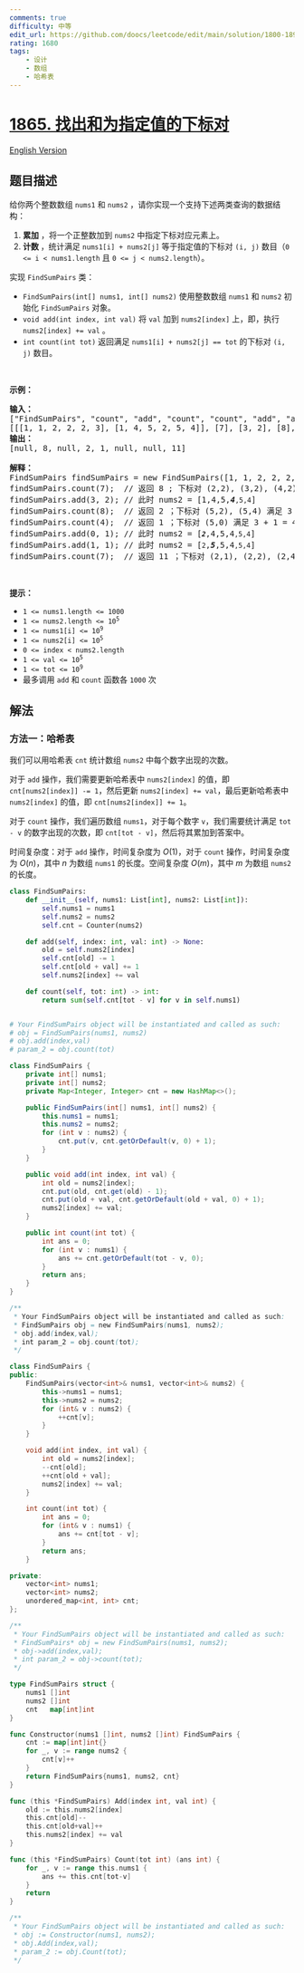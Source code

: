 ```yaml
---
comments: true
difficulty: 中等
edit_url: https://github.com/doocs/leetcode/edit/main/solution/1800-1899/1865.Finding%20Pairs%20With%20a%20Certain%20Sum/README.md
rating: 1680
tags:
    - 设计
    - 数组
    - 哈希表
---
```


# [1865. 找出和为指定值的下标对](https://leetcode.cn/problems/finding-pairs-with-a-certain-sum)

[English Version](/solution/1800-1899/1865.Finding%20Pairs%20With%20a%20Certain%20Sum/README_EN.md)

## 题目描述

<!-- 这里写题目描述 -->

<p>给你两个整数数组 <code>nums1</code> 和 <code>nums2</code> ，请你实现一个支持下述两类查询的数据结构：</p>

<ol>
	<li><strong>累加</strong> ，将一个正整数加到 <code>nums2</code> 中指定下标对应元素上。</li>
	<li><strong>计数 </strong>，统计满足 <code>nums1[i] + nums2[j]</code> 等于指定值的下标对 <code>(i, j)</code> 数目（<code>0 <= i < nums1.length</code> 且 <code>0 <= j < nums2.length</code>）。</li>
</ol>

<p>实现 <code>FindSumPairs</code> 类：</p>

<ul>
	<li><code>FindSumPairs(int[] nums1, int[] nums2)</code> 使用整数数组 <code>nums1</code> 和 <code>nums2</code> 初始化 <code>FindSumPairs</code> 对象。</li>
	<li><code>void add(int index, int val)</code> 将 <code>val</code> 加到 <code>nums2[index]</code> 上，即，执行 <code>nums2[index] += val</code> 。</li>
	<li><code>int count(int tot)</code> 返回满足 <code>nums1[i] + nums2[j] == tot</code> 的下标对 <code>(i, j)</code> 数目。</li>
</ul>

<p> </p>

<p><strong>示例：</strong></p>

<pre>
<strong>输入：</strong>
["FindSumPairs", "count", "add", "count", "count", "add", "add", "count"]
[[[1, 1, 2, 2, 2, 3], [1, 4, 5, 2, 5, 4]], [7], [3, 2], [8], [4], [0, 1], [1, 1], [7]]
<strong>输出：</strong>
[null, 8, null, 2, 1, null, null, 11]

<strong>解释：</strong>
FindSumPairs findSumPairs = new FindSumPairs([1, 1, 2, 2, 2, 3], [1, 4, 5, 2, 5, 4]);
findSumPairs.count(7);  // 返回 8 ; 下标对 (2,2), (3,2), (4,2), (2,4), (3,4), (4,4) 满足 2 + 5 = 7 ，下标对 (5,1), (5,5) 满足 3 + 4 = 7
findSumPairs.add(3, 2); // 此时 nums2 = [1,4,5,<em><strong>4</strong></em><code>,5,4</code>]
findSumPairs.count(8);  // 返回 2 ；下标对 (5,2), (5,4) 满足 3 + 5 = 8
findSumPairs.count(4);  // 返回 1 ；下标对 (5,0) 满足 3 + 1 = 4
findSumPairs.add(0, 1); // 此时 nums2 = [<em><strong><code>2</code></strong></em>,4,5,4<code>,5,4</code>]
findSumPairs.add(1, 1); // 此时 nums2 = [<code>2</code>,<em><strong>5</strong></em>,5,4<code>,5,4</code>]
findSumPairs.count(7);  // 返回 11 ；下标对 (2,1), (2,2), (2,4), (3,1), (3,2), (3,4), (4,1), (4,2), (4,4) 满足 2 + 5 = 7 ，下标对 (5,3), (5,5) 满足 3 + 4 = 7
</pre>

<p> </p>

<p><strong>提示：</strong></p>

<ul>
	<li><code>1 <= nums1.length <= 1000</code></li>
	<li><code>1 <= nums2.length <= 10<sup>5</sup></code></li>
	<li><code>1 <= nums1[i] <= 10<sup>9</sup></code></li>
	<li><code>1 <= nums2[i] <= 10<sup>5</sup></code></li>
	<li><code>0 <= index < nums2.length</code></li>
	<li><code>1 <= val <= 10<sup>5</sup></code></li>
	<li><code>1 <= tot <= 10<sup>9</sup></code></li>
	<li>最多调用 <code>add</code> 和 <code>count</code> 函数各 <code>1000</code> 次</li>
</ul>

## 解法

### 方法一：哈希表

我们可以用哈希表 `cnt` 统计数组 `nums2` 中每个数字出现的次数。

对于 `add` 操作，我们需要更新哈希表中 `nums2[index]` 的值，即 `cnt[nums2[index]] -= 1`，然后更新 `nums2[index] += val`，最后更新哈希表中 `nums2[index]` 的值，即 `cnt[nums2[index]] += 1`。

对于 `count` 操作，我们遍历数组 `nums1`，对于每个数字 `v`，我们需要统计满足 `tot - v` 的数字出现的次数，即 `cnt[tot - v]`，然后将其累加到答案中。

时间复杂度：对于 `add` 操作，时间复杂度为 $O(1)$，对于 `count` 操作，时间复杂度为 $O(n)$，其中 $n$ 为数组 `nums1` 的长度。空间复杂度 $O(m)$，其中 $m$ 为数组 `nums2` 的长度。

<!-- tabs:start -->

```python
class FindSumPairs:
    def __init__(self, nums1: List[int], nums2: List[int]):
        self.nums1 = nums1
        self.nums2 = nums2
        self.cnt = Counter(nums2)

    def add(self, index: int, val: int) -> None:
        old = self.nums2[index]
        self.cnt[old] -= 1
        self.cnt[old + val] += 1
        self.nums2[index] += val

    def count(self, tot: int) -> int:
        return sum(self.cnt[tot - v] for v in self.nums1)


# Your FindSumPairs object will be instantiated and called as such:
# obj = FindSumPairs(nums1, nums2)
# obj.add(index,val)
# param_2 = obj.count(tot)
```

```java
class FindSumPairs {
    private int[] nums1;
    private int[] nums2;
    private Map<Integer, Integer> cnt = new HashMap<>();

    public FindSumPairs(int[] nums1, int[] nums2) {
        this.nums1 = nums1;
        this.nums2 = nums2;
        for (int v : nums2) {
            cnt.put(v, cnt.getOrDefault(v, 0) + 1);
        }
    }

    public void add(int index, int val) {
        int old = nums2[index];
        cnt.put(old, cnt.get(old) - 1);
        cnt.put(old + val, cnt.getOrDefault(old + val, 0) + 1);
        nums2[index] += val;
    }

    public int count(int tot) {
        int ans = 0;
        for (int v : nums1) {
            ans += cnt.getOrDefault(tot - v, 0);
        }
        return ans;
    }
}

/**
 * Your FindSumPairs object will be instantiated and called as such:
 * FindSumPairs obj = new FindSumPairs(nums1, nums2);
 * obj.add(index,val);
 * int param_2 = obj.count(tot);
 */
```

```cpp
class FindSumPairs {
public:
    FindSumPairs(vector<int>& nums1, vector<int>& nums2) {
        this->nums1 = nums1;
        this->nums2 = nums2;
        for (int& v : nums2) {
            ++cnt[v];
        }
    }

    void add(int index, int val) {
        int old = nums2[index];
        --cnt[old];
        ++cnt[old + val];
        nums2[index] += val;
    }

    int count(int tot) {
        int ans = 0;
        for (int& v : nums1) {
            ans += cnt[tot - v];
        }
        return ans;
    }

private:
    vector<int> nums1;
    vector<int> nums2;
    unordered_map<int, int> cnt;
};

/**
 * Your FindSumPairs object will be instantiated and called as such:
 * FindSumPairs* obj = new FindSumPairs(nums1, nums2);
 * obj->add(index,val);
 * int param_2 = obj->count(tot);
 */
```

```go
type FindSumPairs struct {
	nums1 []int
	nums2 []int
	cnt   map[int]int
}

func Constructor(nums1 []int, nums2 []int) FindSumPairs {
	cnt := map[int]int{}
	for _, v := range nums2 {
		cnt[v]++
	}
	return FindSumPairs{nums1, nums2, cnt}
}

func (this *FindSumPairs) Add(index int, val int) {
	old := this.nums2[index]
	this.cnt[old]--
	this.cnt[old+val]++
	this.nums2[index] += val
}

func (this *FindSumPairs) Count(tot int) (ans int) {
	for _, v := range this.nums1 {
		ans += this.cnt[tot-v]
	}
	return
}

/**
 * Your FindSumPairs object will be instantiated and called as such:
 * obj := Constructor(nums1, nums2);
 * obj.Add(index,val);
 * param_2 := obj.Count(tot);
 */
```

<!-- tabs:end -->

<!-- end -->
